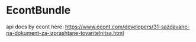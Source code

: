 # EcontBundle

api docs by econt here: https://www.econt.com/developers/31-sazdavane-na-dokument-za-izprashtane-tovaritelnitsa.html

